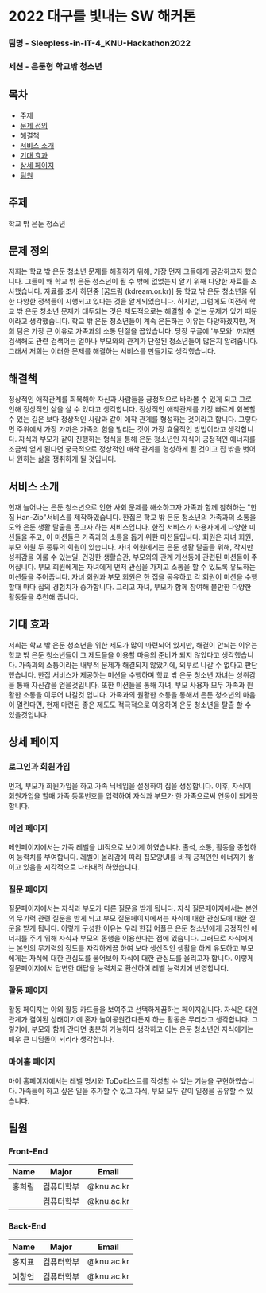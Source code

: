 # 2022 대구를 빛내는 SW 해커톤
### 팀명 - Sleepless-in-IT-4_KNU-Hackathon2022
### 세션 - 은둔형 학교밖 청소년

## 목차
- [주제](#주제)
- [문제 정의](#문제-정의)
- [해결책](#해결-도출)
- [서비스 소개](#서비스-소개)
- [기대 효과](#기대-)
- [상세 페이지](#상세-페이지)
- [팀원](#팀원)

## 주제

학교 밖 은둔 청소년

## 문제 정의

저희는 학교 밖 은둔 청소년 문제를 해결하기 위해, 가장 먼저 그들에게 공감하고자 했습니다.
그들이 왜 학교 밖 은둔 청소년이 될 수 밖에 없었는지 알기 위해 다양한 자료를 조사했습니다.
자료를 조사 하던중 [꿈드림 (kdream.or.kr)] 등 학교 밖 은둔 청소년을 위한 다양한 정책들이 시행되고 있다는 것을 알게되었습니다.
하지만, 그럼에도 여전히 학교 밖 은둔 청소년 문제가 대두되는 것은 제도적으로는 해결할 수 없는 문제가 있기 때문이라고 생각했습니다.
학교 밖 은둔 청소년들이 계속 은둔하는 이유는 다양하겠지만, 저희 팀은 가장 큰 이유로 가족과의 소통 단절을 꼽았습니다.
당장 구글에 '부모와' 까지만 검색해도 관련 검색어는 얼마나 부모와의 관계가 단절된 청소년들이 많은지 알려줍니다.
그래서 저희는 이러한 문제를 해결하는 서비스를 만들기로 생각했습니다.

## 해결책

정상적인 애착관계를 회복해야 자신과 사람들을 긍정적으로 바라볼 수 있게 되고 그로 인해 정상적인 삶을 살 수 있다고 생각합니다.
정상적인 애착관계를 가장 빠르게 회복할 수 있는 길은 보다 정상적인 사람과 같이 애착 관계를 형성하는 것이라고 합니다. 그렇다면 주위에서 가장 가까운 가족의 힘을 빌리는 것이 가장 효율적인 방법이라고 생각합니다.
자식과 부모가 같이 진행하는 형식을 통해 은둔 청소년인 자식이 긍정적인 에너지를 조금씩 얻게 된다면 궁극적으로 정상적인 애착 관계를 형성하게 될 것이고 집 밖을 벗어나 원하는 삶을 쟁취하게 될 것입니다.

## 서비스 소개

현재 늘어나는 은둔 청소년으로 인한 사회 문제를 해소하고자 가족과 함께 참혀하는 "한집 Han-Zip"서비스를 제작하였습니다.
한집은 학교 밖 은둔 청소년의 가족과의 소통을 도와 은둔 생활 탈출을 돕고자 하는 서비스입니다.
한집 서비스가 사용자에게 다양한 미션들을 주고, 이 미션들은 가족과의 소통을 돕기 위한 미션들입니다.
회원은 자녀 회원, 부모 회원 두 종류의 회원이 있습니다.
자녀 회원에게는 은둔 생활 탈출을 위해, 작지만 성취감을 이룰 수 있는일, 건강한 생활습관, 부모와의 관계 개선등에 관련된 미션들이 주어집니다.
부모 회원에게는 자녀에게 먼저 관심을 가지고 소통을 할 수 있도록 유도하는 미션들을 주어줍니다.
자녀 회원과 부모 회원은 한 집을 공유하고 각 회원이 미션을 수행할때 마다 집의 경험치가 증가합니다.
그리고 자녀, 부모가 함께 참여해 볼만한 다양한 활동들을 추천해 줍니다.

## 기대 효과
저희는 학교 밖 은둔 청소년을 위한 제도가 많이 마련되어 있지만, 해결이 안되는 이유는 학교 밖 은둔 청소년들이 그 제도들을 이용할 마음의 준비가 되지 않았다고 생각했습니다.
가족과의 소통이라는 내부적 문제가 해결되지 않았기에, 외부로 나갈 수 없다고 판단했습니다.
한집 서비스가 제공하는 미션을 수행하며 학교 밖 은둔 청소년 자녀는 성취감을 통해 자신감을 얻을것입니다.
또한 미션들을 통해 자녀, 부모 사용자 모두 가족과 원활한 소통을 이루어 나갈것 입니다.
가족과의 원활한 소통을 통해서 은둔 청소년의 마음이 열린다면, 현재 마련된 좋은 제도도 적극적으로 이용하여 은둔 청소년을 탈출 할 수 있을것입니다.

## 상세 페이지

### 로그인과 회원가입

먼저, 부모가 회원가입을 하고 가족 닉네임을 설정하여 집을 생성합니다.
이후, 자식이 회원가입을 할때 가족 등록번호를 입력하여 자식과 부모가 한 가족으로써 연동이 되게끔 합니다.

### 메인 페이지

메인페이지에서는 가족 레벨을 UI적으로 보이게 하였습니다.
출석, 소통, 활동을 종합하여 능력치를 부여합니다.
레벨이 올라감에 따라 집모양UI를 바꿔 긍적인인 에너지가 쌓이고 있음을 시각적으로 나타내려 하였습니다.

### 질문 페이지

질문페이지에서는 자식과 부모가 다른 질문을 받게 됩니다.
자식 질문페이지에서는 본인의 무기력 관련 질문을 받게 되고 부모 질문페이지에서는 자식에 대한 관심도에 대한 질문을 받게 됩니다.
이렇게 구성한 이유는 우리 한집 어플은 은둔 청소년에게 긍정적인 에너지를 주기 위해 자식과 부모의 동행을 이용한다는 점에 있습니다.
그러므로 자식에게는 본인의 무기력의 정도를 자각하게끔 하여 보다 생산적인 생활을 하게 유도하고 부모에게는 자식에 대한 관심도를 물어보아 자식에 대한 관심도를 올리고자 합니다.
이렇게 질문페이지에서 답변한 대답을 능력치로 환산하여 레벨 능력치에 반영합니다.

### 활동 페이지

활동 페이지는 야외 활동 카드들을 보여주고 선택하게끔하는 페이지입니다.
자식은 대인관계가 결여된 상태이기에 혼자 놀이공원간다든지 하는 활동은 무리라고 생각합니다.
그렇기에, 부모와 함께 간다면 충분히 가능하다 생각하고 이는 은둔 청소년인 자식에게는 매우 큰 디딤돌이 되리라 생각합니다.

### 마이홈 페이지

마이 홈페이지에서는 레벨 명시와 ToDo리스트를 작성할 수 있는 기능을 구현하였습니다.
가족들이 하고 싶은 일을 추가할 수 있고 자식, 부모 모두 같이 일정을 공유할 수 있습니다.

## 팀원

### Front-End
| Name | Major |Email|
|---|---|---|
| 홍희림  | 컴퓨터학부 |@knu.ac.kr|
|   | 컴퓨터학부 |@knu.ac.kr|

### Back-End
| Name | Major |Email|
|---|---|---|
| 홍지표  | 컴퓨터학부 |@knu.ac.kr|
| 예창언  | 컴퓨터학부 |@knu.ac.kr|
